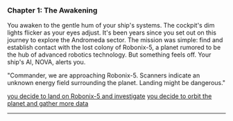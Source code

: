
### Chapter 1: The Awakening

You awaken to the gentle hum of your ship's systems. The cockpit's dim lights flicker as your eyes adjust. It's been years since you set out on this journey to explore the Andromeda sector. The mission was simple: find and establish contact with the lost colony of Robonix-5, a planet rumored to be the hub of advanced robotics technology. But something feels off. Your ship's AI, NOVA, alerts you.

"Commander, we are approaching Robonix-5. Scanners indicate an unknown energy field surrounding the planet. Landing might be dangerous."

[you decide to land on Robonix-5 and investigate](stories/story1/chapter2.md)
[you decide to orbit the planet and gather more data](stories/story1/chapter4.md)

---